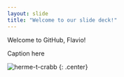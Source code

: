 ```yaml
---
layout: slide
title: "Welcome to our slide deck!"
---
```


Welcome to GitHub, Flavio!

Caption here

![herme-t-crabb](https://octodex.github.com/images/herme-t-crabb.png)
{: .center}
